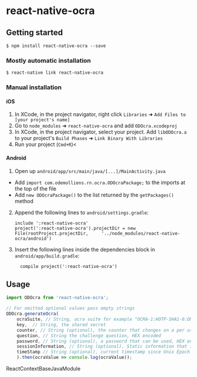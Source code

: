 
# react-native-ocra

## Getting started

`$ npm install react-native-ocra --save`

### Mostly automatic installation

`$ react-native link react-native-ocra`

### Manual installation


#### iOS

1. In XCode, in the project navigator, right click `Libraries` ➜ `Add Files to [your project's name]`
2. Go to `node_modules` ➜ `react-native-ocra` and add `ODOcra.xcodeproj`
3. In XCode, in the project navigator, select your project. Add `libODOcra.a` to your project's `Build Phases` ➜ `Link Binary With Libraries`
4. Run your project (`Cmd+R`)<

#### Android

1. Open up `android/app/src/main/java/[...]/MainActivity.java`
  - Add `import com.odemolliens.rn.ocra.ODOcraPackage;` to the imports at the top of the file
  - Add `new ODOcraPackage()` to the list returned by the `getPackages()` method
2. Append the following lines to `android/settings.gradle`:
  	```
  	include ':react-native-ocra'
  	project(':react-native-ocra').projectDir = new File(rootProject.projectDir, 	'../node_modules/react-native-ocra/android')
  	```
3. Insert the following lines inside the dependencies block in `android/app/build.gradle`:
  	```
      compile project(':react-native-ocra')
  	```


## Usage

```javascript
import ODOcra from 'react-native-ocra';

// For omitted optional values pass empty strings
ODOcra.generateOcra(
	ocraSuite, // String, ocra suite for example "OCRA-1:HOTP-SHA1-6:QN08"
	key,  // String, the shared secret
	counter, // String (optional), the counter that changes on a per use basis, HEX encoded
	question, // String the challenge question, HEX encoded
	password, // String (optional), a password that can be used, HEX encoded
	sessionInformation, // String (optional), Static information that identifies the current session, HEX encoded
	timeStamp // String (optional), current timestamp since Unix Epoch in milliseconds converted to string, if not provided the library uses the current time
	).then(ocraValue => console.log(ocraValue));
```
  
ReactContextBaseJavaModule